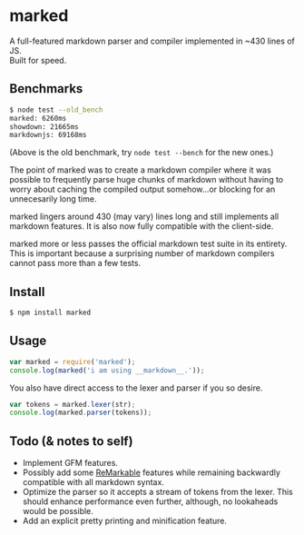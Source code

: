 # marked

A full-featured markdown parser and compiler implemented in ~430 lines of JS.  
Built for speed.

## Benchmarks

``` bash
$ node test --old_bench
marked: 6260ms
showdown: 21665ms
markdownjs: 69168ms
```

(Above is the old benchmark, try `node test --bench` for the new ones.)

The point of marked was to create a markdown compiler where it was possible to 
frequently parse huge chunks of markdown without having to worry about 
caching the compiled output somehow...or blocking for an unnecesarily long time.

marked lingers around 430 (may vary) lines long and still implements all 
markdown features. It is also now fully compatible with the client-side.

marked more or less passes the official markdown test suite in its 
entirety. This is important because a surprising number of markdown compilers 
cannot pass more than a few tests.

## Install

``` bash
$ npm install marked
```

## Usage

``` js
var marked = require('marked');
console.log(marked('i am using __markdown__.'));
```

You also have direct access to the lexer and parser if you so desire.

``` js
var tokens = marked.lexer(str);
console.log(marked.parser(tokens));
```

## Todo (& notes to self)

- Implement GFM features.
- Possibly add some 
  [ReMarkable](http://camendesign.com/code/remarkable/documentation.html) 
  features while remaining backwardly compatible with all markdown syntax.
- Optimize the parser so it accepts a stream of tokens from the lexer. This
  should enhance performance even further, although, no lookaheads would 
  be possible.
- Add an explicit pretty printing and minification feature.
